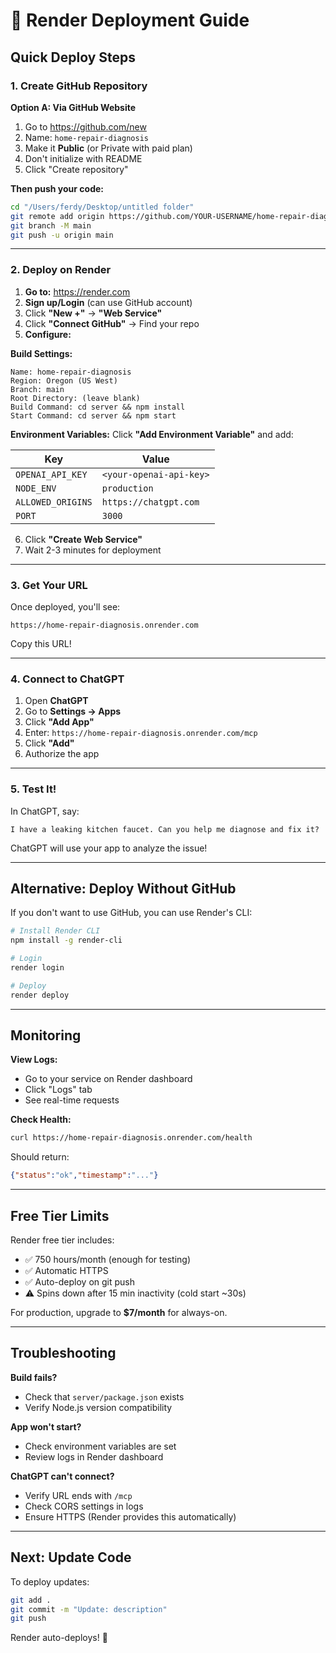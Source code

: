 # 🚀 Render Deployment Guide

## Quick Deploy Steps

### 1. Create GitHub Repository

**Option A: Via GitHub Website**
1. Go to https://github.com/new
2. Name: `home-repair-diagnosis`
3. Make it **Public** (or Private with paid plan)
4. Don't initialize with README
5. Click "Create repository"

**Then push your code:**
```bash
cd "/Users/ferdy/Desktop/untitled folder"
git remote add origin https://github.com/YOUR-USERNAME/home-repair-diagnosis.git
git branch -M main
git push -u origin main
```

---

### 2. Deploy on Render

1. **Go to:** https://render.com
2. **Sign up/Login** (can use GitHub account)
3. Click **"New +"** → **"Web Service"**
4. Click **"Connect GitHub"** → Find your repo
5. **Configure:**

**Build Settings:**
```
Name: home-repair-diagnosis
Region: Oregon (US West)
Branch: main
Root Directory: (leave blank)
Build Command: cd server && npm install
Start Command: cd server && npm start
```

**Environment Variables:**
Click **"Add Environment Variable"** and add:

| Key | Value |
|-----|-------|
| `OPENAI_API_KEY` | `<your-openai-api-key>` |
| `NODE_ENV` | `production` |
| `ALLOWED_ORIGINS` | `https://chatgpt.com` |
| `PORT` | `3000` |

6. Click **"Create Web Service"**
7. Wait 2-3 minutes for deployment

---

### 3. Get Your URL

Once deployed, you'll see:
```
https://home-repair-diagnosis.onrender.com
```

Copy this URL!

---

### 4. Connect to ChatGPT

1. Open **ChatGPT**
2. Go to **Settings → Apps**
3. Click **"Add App"**
4. Enter: `https://home-repair-diagnosis.onrender.com/mcp`
5. Click **"Add"**
6. Authorize the app

---

### 5. Test It!

In ChatGPT, say:
```
I have a leaking kitchen faucet. Can you help me diagnose and fix it?
```

ChatGPT will use your app to analyze the issue!

---

## Alternative: Deploy Without GitHub

If you don't want to use GitHub, you can use Render's CLI:

```bash
# Install Render CLI
npm install -g render-cli

# Login
render login

# Deploy
render deploy
```

---

## Monitoring

**View Logs:**
- Go to your service on Render dashboard
- Click "Logs" tab
- See real-time requests

**Check Health:**
```bash
curl https://home-repair-diagnosis.onrender.com/health
```

Should return:
```json
{"status":"ok","timestamp":"..."}
```

---

## Free Tier Limits

Render free tier includes:
- ✅ 750 hours/month (enough for testing)
- ✅ Automatic HTTPS
- ✅ Auto-deploy on git push
- ⚠️  Spins down after 15 min inactivity (cold start ~30s)

For production, upgrade to **$7/month** for always-on.

---

## Troubleshooting

**Build fails?**
- Check that `server/package.json` exists
- Verify Node.js version compatibility

**App won't start?**
- Check environment variables are set
- Review logs in Render dashboard

**ChatGPT can't connect?**
- Verify URL ends with `/mcp`
- Check CORS settings in logs
- Ensure HTTPS (Render provides this automatically)

---

## Next: Update Code

To deploy updates:
```bash
git add .
git commit -m "Update: description"
git push
```

Render auto-deploys! 🚀
